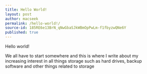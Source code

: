 ```yaml
---
title: Hello World!
layout: post
author: macseek
permalink: /hello-world!/
source-id: 185RE6e13BrN_qNwGbaSJkWBmOpPwLm-f1fbyzwQNe6Y
published: true
---
```

Hello world!  

We all have to start somewhere  and this is where I write about  my increasing interest in all things storage such as hard drives, backup software and other things related to storage

